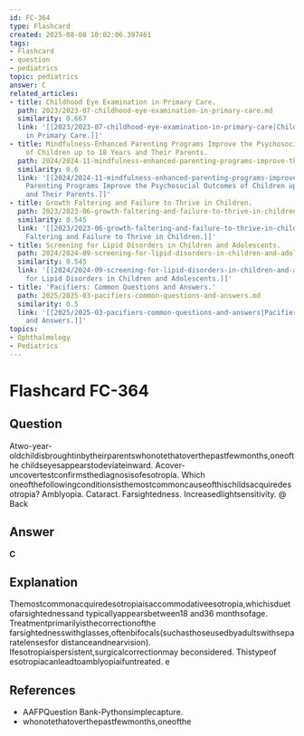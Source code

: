 ```yaml
---
id: FC-364
type: Flashcard
created: 2025-08-08 10:02:06.397461
tags:
- Flashcard
- question
- pediatrics
topic: pediatrics
answer: C
related_articles:
- title: Childhood Eye Examination in Primary Care.
  path: 2023/2023-07-childhood-eye-examination-in-primary-care.md
  similarity: 0.667
  link: '[[2023/2023-07-childhood-eye-examination-in-primary-care|Childhood Eye Examination
    in Primary Care.]]'
- title: Mindfulness-Enhanced Parenting Programs Improve the Psychosocial Outcomes
    of Children up to 18 Years and Their Parents.
  path: 2024/2024-11-mindfulness-enhanced-parenting-programs-improve-the-psychoso.md
  similarity: 0.6
  link: '[[2024/2024-11-mindfulness-enhanced-parenting-programs-improve-the-psychoso|Mindfulness-Enhanced
    Parenting Programs Improve the Psychosocial Outcomes of Children up to 18 Years
    and Their Parents.]]'
- title: Growth Faltering and Failure to Thrive in Children.
  path: 2023/2023-06-growth-faltering-and-failure-to-thrive-in-children.md
  similarity: 0.545
  link: '[[2023/2023-06-growth-faltering-and-failure-to-thrive-in-children|Growth
    Faltering and Failure to Thrive in Children.]]'
- title: Screening for Lipid Disorders in Children and Adolescents.
  path: 2024/2024-09-screening-for-lipid-disorders-in-children-and-adolescents.md
  similarity: 0.545
  link: '[[2024/2024-09-screening-for-lipid-disorders-in-children-and-adolescents|Screening
    for Lipid Disorders in Children and Adolescents.]]'
- title: 'Pacifiers: Common Questions and Answers.'
  path: 2025/2025-03-pacifiers-common-questions-and-answers.md
  similarity: 0.5
  link: '[[2025/2025-03-pacifiers-common-questions-and-answers|Pacifiers: Common Questions
    and Answers.]]'
topics:
- Ophthalmology
- Pediatrics
---
```


# Flashcard FC-364

## Question

Atwo-year-oldchildisbroughtinbytheirparentswhonotethatoverthepastfewmonths,oneofthe childseyesappearstodeviateinward. Acover-uncovertestconfirmsthediagnosisofesotropia. Which oneofthefollowingconditionsisthemostcommoncauseofthischildsacquiredesotropia? Amblyopia. Cataract. Farsightedness. Increasedlightsensitivity. @ Back

## Answer

**C**

## Explanation

Themostcommonacquiredesotropiaisaccommodativeesotropia,whichisduetofarsightednessand typicallyappearsbetween18 and36 monthsofage. Treatmentprimarilyisthecorrectionofthe farsightednesswithglasses,oftenbifocals(suchasthoseusedbyadultswithseparatelensesfor distanceandnearvision). Ifesotropiaispersistent,surgicalcorrectionmay beconsidered. Thistypeof esotropiacanleadtoamblyopiaifuntreated. e

## References

- AAFPQuestion Bank-Pythonsimplecapture.
- whonotethatoverthepastfewmonths,oneofthe

